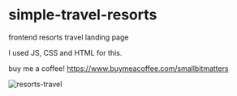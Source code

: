 # simple-travel-resorts
frontend resorts travel landing page

I used JS, CSS and HTML for this.

buy me a coffee! https://www.buymeacoffee.com/smallbitmatters

![resorts-travel](https://user-images.githubusercontent.com/51928225/203381755-8c99022e-ae1c-4294-b2af-f6f4a0cbb480.jpg)
